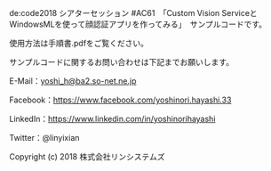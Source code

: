 de:code2018 シアターセッション #AC61　「Custom Vision ServiceとWindowsMLを使って顔認証アプリを作ってみる」　サンプルコードです。

使用方法は手順書.pdfをご覧ください。

サンプルコードに関するお問い合わせは下記までお願いします。


E-Mail：yoshi_h@ba2.so-net.ne.jp

Facebook：https://www.facebook.com/yoshinori.hayashi.33

LinkedIn：https://www.linkedin.com/in/yoshinorihayashi

Twitter：@linyixian


Copyright (c) 2018 株式会社リンシステムズ
